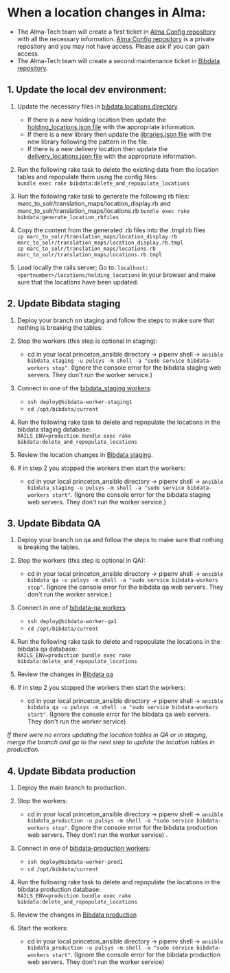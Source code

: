 # When a location changes in Alma:
* The Alma-Tech team will create a first ticket in [Alma Config repository](https://github.com/PrincetonUniversityLibrary/alma-config/issues) with all the necessary information. [Alma Config repository](https://github.com/PrincetonUniversityLibrary/alma-config) is a private repository and you may not have access. Please ask if you can gain access.
* The Alma-Tech team will create a second maintenance ticket in [Bibdata repository](https://github.com/pulibrary/bibdata/issues/new?assignees=&labels=maintenance&projects=&template=maintenance-task.md&title=).  

## 1. Update the local dev environment:

1. Update the necessary files in [bibdata locations directory](https://github.com/pulibrary/bibdata/tree/main/config/locations). 
   * If there is a new holding location then update the [holding_locations.json file](https://github.com/pulibrary/bibdata/blob/main/config/locations/holding_locations.json) with the appropriate information. 
   * If there is a new library then update the [libraries.json file](https://github.com/pulibrary/bibdata/blob/main/config/locations/libraries.json) with the new library following the pattern in the file. 
   * If there is a new delivery location then update the [delivery_locations.json file](https://github.com/pulibrary/bibdata/blob/main/config/locations/delivery_locations.json) with the appropriate information.

2. Run the following rake task to delete the existing data from the location tables and repopulate them using the config files:  
   `bundle exec rake bibdata:delete_and_repopulate_locations`

4. Run the following rake task to generate the following rb files: marc_to_solr/translation_maps/location_display.rb and marc_to_solr/translation_maps/locations.rb
  `bundle exec rake bibdata:generate_location_rbfiles`

5. Copy the content from the generated .rb files into the .tmpl.rb files  
  `cp marc_to_solr/translation_maps/location_display.rb marc_to_solr/translation_maps/location_display.rb.tmpl`  
  `cp marc_to_solr/translation_maps/locations.rb marc_to_solr/translation_maps/locations.rb.tmpl`

6. Load locally the rails server; Go to: `localhost:<portnumber>/locations/holding_locations` in your browser and make sure that the locations have been updated.

## 2. Update Bibdata staging

1. Deploy your branch on staging and follow the steps to make sure that nothing is breaking the tables:

2. Stop the workers (this step is optional in staging): 
    - cd in your local princeton_ansible directory → pipenv shell → `ansible bibdata_staging -u pulsys -m shell -a "sudo service bibdata-workers stop"`. (Ignore the console error for the bibdata staging web servers. They don't run the worker service.)     

3. Connect in one of the [bibdata_staging workers](https://github.com/pulibrary/princeton_ansible/blob/main/inventory/all_projects/bibdata#L9C1-L10):
    
    - `ssh deploy@bibdata-worker-staging1`  
    - `cd /opt/bibdata/current` 

4. Run the following rake task to delete and repopulate the locations in the bibdata staging database:  
  `RAILS_ENV=production bundle exec rake bibdata:delete_and_repopulate_locations`

5. Review the location changes in [Bibdata staging](https://bibdata-staging.lib.princeton.edu/).

6. If in step 2 you stopped the workers then start the workers: 
    - cd in your local princeton_ansible directory → pipenv shell → `ansible bibdata_staging -u pulsys -m shell -a "sudo service bibdata-workers start"`. (Ignore the console error for the bibdata staging web servers. They don't run the worker service.)   

## 3. Update Bibdata QA

1. Deploy your branch on qa and follow the steps to make sure that nothing is breaking the tables.

2. Stop the workers (this step is optional in QA): 
    - cd in your local princeton_ansible directory → pipenv shell → `ansible bibdata_qa -u pulsys -m shell -a "sudo service bibdata-workers stop"`. (Ignore the console error for the bibdata qa web servers. They don't run the worker service.) 

3. Connect in one of [bibdata-qa workers](https://github.com/pulibrary/princeton_ansible/blob/main/inventory/all_projects/bibdata#L4-L5):    
    - `ssh deploy@bibdata-worker-qa1`  
    - `cd /opt/bibdata/current`  

4. Run the following rake task to delete and repopulate the locations in the bibdata qa database:  
  `RAILS_ENV=production bundle exec rake bibdata:delete_and_repopulate_locations`

5. Review the changes in [Bibdata qa](https://bibdata-qa.princeton.edu/)
6.  If in step 2 you stopped the workers then start the workers:
    - cd in your local princeton_ansible directory → pipenv shell → `ansible bibdata_qa -u pulsys -m shell -a "sudo service bibdata-workers start"`. (Ignore the console error for the bibdata qa web servers. They don't run the worker service)    

*If there were no errors updating the location tables in QA or in staging, merge the branch and go to the next step to update the location tables in production.*
## 4. Update Bibdata production

1. Deploy the main branch to production.   

2. Stop the workers: 
    - cd in your local princeton_ansible directory → pipenv shell → `ansible bibdata_production -u pulsys -m shell -a "sudo service bibdata-workers stop"`. (Ignore the console error for the bibdata production web servers. They don't run the worker service) . 

3. Connect in one of [bibdata-production workers](https://github.com/pulibrary/princeton_ansible/blob/main/inventory/all_projects/bibdata#L14-L15):    
    - `ssh deploy@bibdata-worker-prod1`  
    - `cd /opt/bibdata/current`  

4. Run the following rake task to delete and repopulate the locations in the bibdata production database:  
  `RAILS_ENV=production bundle exec rake bibdata:delete_and_repopulate_locations`

5. Review the changes in [Bibdata production](https://bibdata.princeton.edu/)

6. Start the workers:
    - cd in your local princeton_ansible directory → pipenv shell → `ansible bibdata_production -u pulsys -m shell -a "sudo service bibdata-workers start"`. (Ignore the console error for the bibdata production web servers. They don't run the worker service) 
